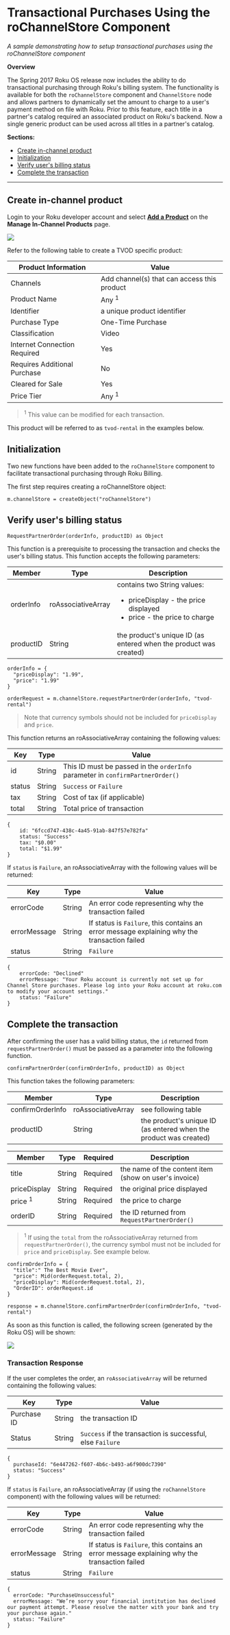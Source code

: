 # Transactional Purchases Using the roChannelStore Component

_A sample demonstrating how to setup transactional purchases using the roChannelStore component_

**Overview**

The Spring 2017 Roku OS release now includes the ability to do transactional purchasing through Roku's billing system. The functionality is available for both the `roChannelStore` component and `ChannelStore` node and allows partners to dynamically set the amount to charge to a user's payment method on file with Roku. Prior to this feature, each title in a partner's catalog required an associated product on Roku's backend. Now a single generic product can be used across all titles in a partner's catalog.

**Sections:**

* [Create in-channel product](#create-in-channel-product)
* [Initialization](#initialization)
* [Verify user's billing status](#verify-users-billing-status)
* [Complete the transaction](#complete-the-transaction)

---

## Create in-channel product

Login to your Roku developer account and select [**Add a Product**](https://developer.roku.com/products/create/digital) on the **Manage In-Channel Products** page.

![](https://raw.githubusercontent.com/rokudev/docs/master/images/add-a-product.png)

Refer to the following table to create a TVOD specific product:

| Product Information | Value |
| ------------------- | ----- |
| Channels | Add channel(s) that can access this product
| Product Name | Any <sup>1</sup>
| Identifier | a unique product identifier
| Purchase Type | One-Time Purchase
| Classification | Video
| Internet Connection Required | Yes
| Requires Additional Purchase | No
| Cleared for Sale | Yes
| Price Tier | Any <sup>1</sup>

> <sup>1</sup> This value can be modified for each transaction.

This product will be referred to as `tvod-rental` in the examples below.

## Initialization

Two new functions have been added to the `roChannelStore` component to facilitate transactional purchasing through Roku Billing.

The first step requires creating a roChannelStore object:

```brightscript
m.channelStore = createObject("roChannelStore")
```

## Verify user's billing status

`RequestPartnerOrder(orderInfo, productID) as Object`

This function is a prerequisite to processing the transaction and checks the user's billing status. This function accepts the following parameters:

| Member | Type | Description |
| ------ | ---- | ----------- |
| orderInfo | roAssociativeArray | contains two String values:<ul><li>priceDisplay - the price displayed</li><li>price - the price to charge</li></ul>
| productID | String | the product's unique ID (as entered when the product was created)

```brightscript
orderInfo = {
  "priceDisplay": "1.99",
  "price": "1.99"
}

orderRequest = m.channelStore.requestPartnerOrder(orderInfo, "tvod-rental")
```

> Note that currency symbols should not be included for `priceDisplay` and `price`.

This function returns an roAssociativeArray containing the following values:

| Key | Type | Value |
| --- | ---- | ----- |
| id | String | This ID must be passed in the `orderInfo` parameter in `confirmPartnerOrder()`
| status | String | `Success` or `Failure`
| tax | String | Cost of tax (if applicable)
| total | String | Total price of transaction

```brightscript
{
    id: "6fccd747-438c-4a45-91ab-847f57e782fa"
    status: "Success"
    tax: "$0.00"
    total: "$1.99"
}
```

If `status` is `Failure`, an roAssociativeArray with the following values will be returned:

| Key | Type | Value |
| --- | ---- | ----- |
| errorCode | String | An error code representing why the transaction failed
| errorMessage | String | If status is `Failure`, this contains an error message explaining why the transaction failed
| status | String | `Failure`

```brightscript
{
    errorCode: "Declined"
    errorMessage: "Your Roku account is currently not set up for Channel Store purchases. Please log into your Roku account at roku.com to modify your account settings."
    status: "Failure"
}
```

## Complete the transaction

After confirming the user has a valid billing status, the `id` returned from `requestPartnerOrder()` must be passed as a parameter into the following function.

`confirmPartnerOrder(confirmOrderInfo, productID) as Object`

This function takes the following parameters:

| Member | Type | Description |
| ------ | ---- | ----------- |
| confirmOrderInfo | roAssociativeArray | see following table
| productID | String | the product's unique ID (as entered when the product was created)

| Member | Type | Required | Description |
| ------ | ---- | -------- | ----------- |
| title | String | Required | the name of the content item (show on user's invoice)
| priceDisplay | String | Required | the original price displayed
| price <sup>1</sup> | String | Required | the price to charge
| orderID | String | Required | the ID returned from `RequestPartnerOrder()`

> <sup>1</sup> If using the `total` from the roAssociativeArray returned from `requestPartnerOrder()`, the currency symbol must not be included for `price` and `priceDisplay`. See example below.

```brightscript
confirmOrderInfo = {
  "title":" The Best Movie Ever",
  "price": Mid(orderRequest.total, 2),
  "priceDisplay": Mid(orderRequest.total, 2),
  "OrderID": orderRequest.id
}

response = m.channelStore.confirmPartnerOrder(confirmOrderInfo, "tvod-rental")
```

As soon as this function is called, the following screen (generated by the Roku OS) will be shown:

![](https://raw.githubusercontent.com/rokudev/docs/master/images/doOrder.jpg)

### Transaction Response

If the user completes the order, an `roAssociativeArray` will be returned containing the following values:

| Key | Type | Value |
| --- | ---- | ----- |
| Purchase ID | String | the transaction ID
| Status | String | `Success` if the transaction is successful, else `Failure`

```brightscript
{
  purchaseId: "6e447262-f607-4b6c-b493-a6f900dc7390"
  status: "Success"
}
```

If `status` is `Failure`, an roAssociativeArray (if using the `roChannelStore` component) with the following values will be returned:

| Key | Type | Value |
| --- | ---- | ----- |
| errorCode | String | An error code representing why the transaction failed
| errorMessage | String | If status is `Failure`, this contains an error message explaining why the transaction failed
| status | String | `Failure`

```brightscript
{
  errorCode: "PurchaseUnsuccessful"
  errorMessage: "We’re sorry your financial institution has declined our payment attempt. Please resolve the matter with your bank and try your purchase again."
  status: "Failure"
}
```
